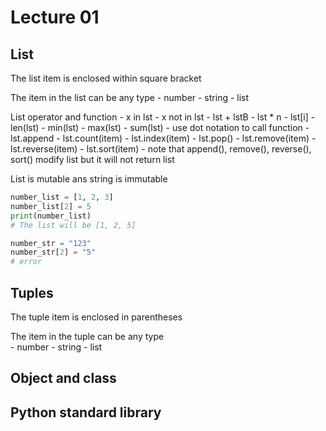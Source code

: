 # Lecture 01

## List

The list item is enclosed within square bracket

The item in the list can be any type
    - number
    - string
    - list
    
List operator and function
    - x in lst
    - x not in lst
    - lst + lstB
    - lst * n
    - lst[i]
    - len(lst)
    - min(lst)
    - max(lst)
    - sum(lst)
    - use dot notation to call function
        - lst.append
        - lst.count(item)
        - lst.index(item)
        - lst.pop()
        - lst.remove(item)
        - lst.reverse(item)
        - lst.sort(item)
        - note that append(), remove(), reverse(), sort() modify list but it will not return list
        
    
List is mutable ans string is immutable

```python
number_list = [1, 2, 3]
number_list[2] = 5
print(number_list)
# The list will be [1, 2, 5]

number_str = "123"
number_str[2] = "5"
# error
```

## Tuples        

The tuple item is enclosed in parentheses        

The item in the tuple can be any type        
    - number
    - string
    - list        

## Object and class

## Python standard library



















